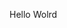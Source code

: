 Hello Wolrd




























































































































































































































































































































































































































































































































































































































































































































































































































































































































































































































































































































































































































































































































































































































































































































































































































































































































































































































































































































































































































































































































































